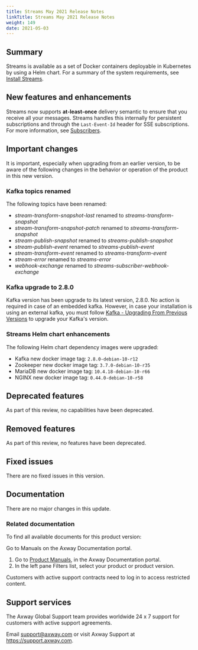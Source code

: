 ```yaml
---
title: Streams May 2021 Release Notes
linkTitle: Streams May 2021 Release Notes
weight: 149
date: 2021-05-03
---
```


## Summary

Streams is available as a set of Docker containers deployable in Kubernetes by using a Helm chart. For a summary of the system requirements, see [Install Streams](/docs/install/).

## New features and enhancements

Streams now supports **at-least-once** delivery semantic to ensure that you receive all your messages. Streams handles this internally for persistent subscriptions and through the `Last-Event-Id` header for SSE subscriptions. For more information, see [Subscribers](/docs/subscribers/#quality-of-service-qos).

## Important changes
<!-- Use this section to describe any changes in the behavior of the product (as a result of features or fixes), for example, new Java system properties in the jvm.xml file. This section could also be used for any important information that doesn't fit elsewhere. -->

It is important, especially when upgrading from an earlier version, to be aware of the following changes in the behavior or operation of the product in this new version.

### Kafka topics renamed

The following topics have been renamed:

* *stream-transform-snapshot-last* renamed to *streams-transform-snapshot*
* *stream-transform-snapshot-patch* renamed to *streams-transform-snapshot*
* *stream-publish-snapshot* renamed to *streams-publish-snapshot*
* *stream-publish-event* renamed to *streams-publish-event*
* *stream-transform-event* renamed to *streams-transform-event*
* *stream-error* renamed to *streams-error*
* *webhook-exchange* renamed to *streams-subscriber-webhook-exchange*

### Kafka upgrade to 2.8.0

Kafka version has been upgrade to its latest version, 2.8.0. No action is required in case of an embedded kafka. However, in case your installation is using an external kafka, you must follow [Kafka - Upgrading From Previous Versions](https://kafka.apache.org/28/documentation.html#upgrade) to upgrade your Kafka's version.

### Streams Helm chart enhancements

The following Helm chart dependency images were upgraded:

* Kafka new docker image tag: `2.8.0-debian-10-r12`
* Zookeeper new docker image tag: `3.7.0-debian-10-r35`
* MariaDB new docker image tag: `10.4.18-debian-10-r66`
* NGINX new docker image tag: `0.44.0-debian-10-r58`

## Deprecated features
<!-- As part of our software development life cycle, we constantly review our Streams offering. -->

As part of this review, no capabilities have been deprecated.

## Removed features
<!-- To stay current and align our offerings with customer demand and best practices, Axway might discontinue support for some capabilities. -->

As part of this review, no features have been deprecated.

## Fixed issues

There are no fixed issues in this version.

## Documentation

There are no major changes in this update.

### Related documentation

To find all available documents for this product version:

Go to Manuals on the Axway Documentation portal.

1. Go to [Product Manuals](https://docs.axway.com/bundle), in the Axway Documentation portal.
2. In the left pane Filters list, select your product or product version.

Customers with active support contracts need to log in to access restricted content.

## Support services

The Axway Global Support team provides worldwide 24 x 7 support for customers with active support agreements.

Email [support@axway.com](mailto:support@axway.com) or visit Axway Support at <https://support.axway.com>.
